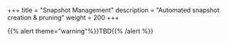 +++
title = "Snapshot Management"
description = "Automated snapshot creation & pruning"
weight = 200
+++

{{% alert theme="warning"%}}TBD{{% /alert %}}
